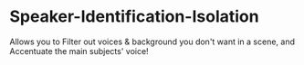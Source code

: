 # Speaker-Identification-Isolation
Allows you to Filter out voices &amp; background you don't want in a scene, and Accentuate the main subjects' voice!
